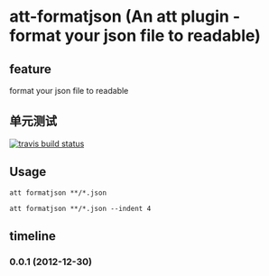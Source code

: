 att-formatjson (An att plugin - format your json file to readable)
=====

feature
-------
format your json file to readable

单元测试
------
[![travis build status](https://api.travis-ci.org/colorhook/att-formatjson.png)](https://www.travis-ci.org/colorhook/att-formatjson)

Usage
-------

```
att formatjson **/*.json
```

```
att formatjson **/*.json --indent 4
```

timeline
----------------
### 0.0.1 (2012-12-30)

